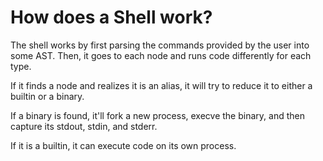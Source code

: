 # How does a Shell work?

The shell works by first parsing the commands provided by the user into some AST. Then, it goes to each node and runs code differently for each type.

If it finds a node and realizes it is an alias, it will try to reduce it to either a builtin or a binary.

If a binary is found, it'll fork a new process, execve the binary, and then capture its stdout, stdin, and stderr.

If it is a builtin, it can execute code on its own process.
